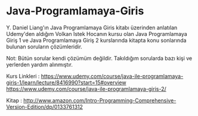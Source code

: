 # Java-Programlamaya-Giris
Y. Daniel Liang'ın Java Programlamaya Giris kitabı üzerinden anlatılan 
Udemy'den aldığım Volkan Istek Hocanın kursu olan 
Java Programlamaya Giriş 1 ve Java Programlamaya Giriş 2 
kurslarında kitapta konu sonlarında bulunan soruların çözümleridir.

Not: Bütün sorular kendi çözümüm değildir. Takıldığım sorularda
bazı kişi ve yerlerden yardım alınmıştır.

Kurs Linkleri : https://www.udemy.com/course/java-ile-programlamaya-giris-1/learn/lecture/8416990?start=15#overview
https://www.udemy.com/course/java-ile-programlamaya-giris-2/

Kitap : http://www.amazon.com/Intro-Programming-Comprehensive-Version-Edition/dp/0133761312
